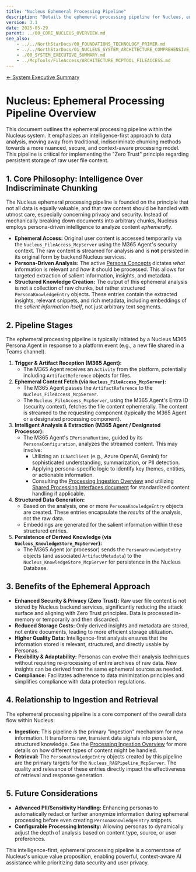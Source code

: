 ```yaml
---
title: "Nucleus Ephemeral Processing Pipeline"
description: "Details the ephemeral processing pipeline for Nucleus, emphasizing intelligence-first analysis and Zero Trust principles for user data."
version: 3.1
date: 2025-05-29
parent: ../00_CORE_NUCLEUS_OVERVIEW.md
see_also:
    - ../../NorthStarDocs/00_FOUNDATIONS_TECHNOLOGY_PRIMER.md
    - ../../NorthStarDocs/01_NUCLEUS_SYSTEM_ARCHITECTURE_COMPREHENSIVE_GUIDE.md
    - ./00_SYSTEM_EXECUTIVE_SUMMARY.md
    - ../McpTools/FileAccess/ARCHITECTURE_MCPTOOL_FILEACCESS.md
---
```


[<- System Executive Summary](./00_SYSTEM_EXECUTIVE_SUMMARY.md)

# Nucleus: Ephemeral Processing Pipeline Overview

This document outlines the ephemeral processing pipeline within the Nucleus system. It emphasizes an intelligence-first approach to data analysis, moving away from traditional, indiscriminate chunking methods towards a more nuanced, secure, and context-aware processing model. This pipeline is critical for implementing the "Zero Trust" principle regarding persistent storage of raw user file content.

## 1. Core Philosophy: Intelligence Over Indiscriminate Chunking

The Nucleus ephemeral processing pipeline is founded on the principle that not all data is equally valuable, and that raw content should be handled with utmost care, especially concerning privacy and security. Instead of mechanically breaking down documents into arbitrary chunks, Nucleus employs persona-driven intelligence to analyze content *ephemerally*.

*   **Ephemeral Access:** Original user content is accessed temporarily via the `Nucleus_FileAccess_McpServer` using the M365 Agent's security context. The raw content is streamed for analysis and is **not** persisted in its original form by backend Nucleus services.
*   **Persona-Driven Analysis:** The active [Persona Concepts](./01_PERSONA_CONCEPTS.md) dictates *what* information is relevant and *how* it should be processed. This allows for targeted extraction of salient information, insights, and metadata.
*   **Structured Knowledge Creation:** The output of this ephemeral analysis is not a collection of raw chunks, but rather structured `PersonaKnowledgeEntry` objects. These entries contain the extracted insights, relevant snippets, and rich metadata, including embeddings of the *salient information itself*, not just arbitrary text segments.

## 2. Pipeline Stages

The ephemeral processing pipeline is typically initiated by a Nucleus M365 Persona Agent in response to a platform event (e.g., a new file shared in a Teams channel).

1.  **Trigger & Artifact Reception (M365 Agent):**
    *   The M365 Agent receives an `Activity` from the platform, potentially including `ArtifactReference` objects for files.
2.  **Ephemeral Content Fetch (via `Nucleus_FileAccess_McpServer`):**
    *   The M365 Agent passes the `ArtifactReference` to the `Nucleus_FileAccess_McpServer`.
    *   The `Nucleus_FileAccess_McpServer`, using the M365 Agent's Entra ID (security context), fetches the file content ephemerally. The content is streamed to the requesting component (typically the M365 Agent or a designated processing component).
3.  **Intelligent Analysis & Extraction (M365 Agent / Designated Processor):**
    *   The M365 Agent's `IPersonaRuntime`, guided by its `PersonaConfiguration`, analyzes the streamed content. This may involve:
        *   Utilizing an `IChatClient` (e.g., Azure OpenAI, Gemini) for sophisticated understanding, summarization, or PII detection.
        *   Applying persona-specific logic to identify key themes, entities, or actionable information.
        *   Consulting the [Processing Ingestion Overview](../Processing/ARCHITECTURE_PROCESSING_INGESTION.md) and utilizing [Shared Processing Interfaces document](../Processing/ARCHITECTURE_PROCESSING_INTERFACES.md) for standardized content handling if applicable.
4.  **Structured Data Generation:**
    *   Based on the analysis, one or more `PersonaKnowledgeEntry` objects are created. These entries encapsulate the *results* of the analysis, not the raw data.
    *   Embeddings are generated for the salient information within these structured entries.
5.  **Persistence of Derived Knowledge (via `Nucleus_KnowledgeStore_McpServer`):**
    *   The M365 Agent (or processor) sends the `PersonaKnowledgeEntry` objects (and associated `ArtifactMetadata`) to the `Nucleus_KnowledgeStore_McpServer` for persistence in the Nucleus Database.

## 3. Benefits of the Ephemeral Approach

*   **Enhanced Security & Privacy (Zero Trust):** Raw user file content is not stored by Nucleus backend services, significantly reducing the attack surface and aligning with Zero Trust principles. Data is processed in-memory or temporarily and then discarded.
*   **Reduced Storage Costs:** Only derived insights and metadata are stored, not entire documents, leading to more efficient storage utilization.
*   **Higher Quality Data:** Intelligence-first analysis ensures that the information stored is relevant, structured, and directly usable by Personas.
*   **Flexibility & Adaptability:** Personas can evolve their analysis techniques without requiring re-processing of entire archives of raw data. New insights can be derived from the same ephemeral sources as needed.
*   **Compliance:** Facilitates adherence to data minimization principles and simplifies compliance with data protection regulations.

## 4. Relationship to Ingestion and Retrieval

The ephemeral processing pipeline is a core component of the overall data flow within Nucleus:

*   **Ingestion:** This pipeline *is* the primary "ingestion" mechanism for new information. It transforms raw, transient data signals into persistent, structured knowledge. See the [Processing Ingestion Overview](../Processing/ARCHITECTURE_PROCESSING_INGESTION.md) for more details on how different types of content might be handled.
*   **Retrieval:** The `PersonaKnowledgeEntry` objects created by this pipeline are the primary targets for the `Nucleus_RAGPipeline_McpServer`. The quality and relevance of these entries directly impact the effectiveness of retrieval and response generation.

## 5. Future Considerations

*   **Advanced PII/Sensitivity Handling:** Enhancing personas to automatically redact or further anonymize information during ephemeral processing before even creating `PersonaKnowledgeEntry` snippets.
*   **Configurable Processing Intensity:** Allowing personas to dynamically adjust the depth of analysis based on content type, source, or user preferences.

This intelligence-first, ephemeral processing pipeline is a cornerstone of Nucleus's unique value proposition, enabling powerful, context-aware AI assistance while prioritizing data security and user privacy.
